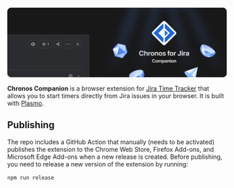 ![The Chronos Companion icon with a Jira UI screenshot](.github/repo-header.png)

**Chronos Companion** is a browser extension for [Jira Time Tracker](https://github.com/nice-af/chronos-app) that allows you to start timers directly from Jira issues in your browser. It is built with [Plasmo](https://plasmo.com/).

## Publishing

The repo includes a GitHub Action that manually (needs to be activated) publishes the extension to the Chrome Web Store, Firefox Add-ons, and Microsoft Edge Add-ons when a new release is created.
Before publishing, you need to release a new version of the extension by running:

```bash
npm run release
```